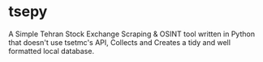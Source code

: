 # tsepy
A Simple Tehran Stock Exchange Scraping &amp; OSINT tool written in Python that doesn't use tsetmc's API, Collects and Creates a tidy and well formatted local database.

